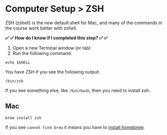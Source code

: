 # Computer Setup > ZSH

ZSH (zshell) is the new default shell for Mac, and many of the commands in the course work better with zshell.

**✅ ✅  How do I know if I completed this step? ✅ ✅**

1. Open a new Terminal window (or tab)
1. Run the following command:

```
echo $SHELL
```

You have ZSH if you see the following output:

```
/bin/zsh
```

If you see something else, like `/bin/bash`, then you need to install zsh.

## Mac

```
brew install zsh
```

If you see `cannot find brew` it means you have to [install homebrew](./homebrew.md).

